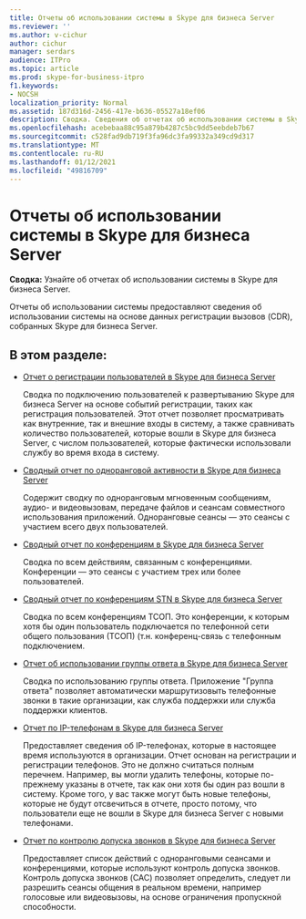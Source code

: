 ```yaml
---
title: Отчеты об использовании системы в Skype для бизнеса Server
ms.reviewer: ''
ms.author: v-cichur
author: cichur
manager: serdars
audience: ITPro
ms.topic: article
ms.prod: skype-for-business-itpro
f1.keywords:
- NOCSH
localization_priority: Normal
ms.assetid: 187d316d-2456-417e-b636-05527a18ef06
description: Сводка. Сведения об отчетах об использовании системы в Skype для бизнеса Server.
ms.openlocfilehash: acebebaa88c95a879b4287c5bc9dd5eebdeb7b67
ms.sourcegitcommit: c528fad9db719f3fa96dc3fa99332a349cd9d317
ms.translationtype: MT
ms.contentlocale: ru-RU
ms.lasthandoff: 01/12/2021
ms.locfileid: "49816709"
---
```

# <a name="system-usage-reports-in-skype-for-business-server"></a>Отчеты об использовании системы в Skype для бизнеса Server
 
**Сводка:** Узнайте об отчетах об использовании системы в Skype для бизнеса Server.
  
Отчеты об использовании системы предоставляют сведения об использовании системы на основе данных регистрации вызовов (CDR), собранных Skype для бизнеса Server.
  
## <a name="in-this-section"></a>В этом разделе:

- [Отчет о регистрации пользователей в Skype для бизнеса Server](user-registration-report.md)
    
    Сводка по подключению пользователей к развертыванию Skype для бизнеса Server на основе событий регистрации, таких как регистрация пользователей. Этот отчет позволяет просматривать как внутренние, так и внешние входы в систему, а также сравнивать количество пользователей, которые вошли в Skype для бизнеса Server, с числом пользователей, которые фактически использовали службу во время входа в систему.
    
- [Сводный отчет по одноранговой активности в Skype для бизнеса Server](peer-to-peer-activity-summary-report.md)
    
    Содержит сводку по одноранговым мгновенным сообщениям, аудио- и видеовызовам, передаче файлов и сеансам совместного использования приложений. Одноранговые сеансы — это сеансы с участием всего двух пользователей.
    
- [Сводный отчет по конференциям в Skype для бизнеса Server](conference-summary-report.md)
    
    Сводка по всем действиям, связанным с конференциями. Конференции — это сеансы с участием трех или более пользователей.
    
- [Сводный отчет по конференциям STN в Skype для бизнеса Server](pstn-conference-summary-report.md)
    
    Сводка по всем конференциям ТСОП. Это конференции, к которым хотя бы один пользователь подключается по телефонной сети общего пользования (ТСОП) (т.н. конференц-связь с телефонным подключением.
    
- [Отчет об использовании группы ответа в Skype для бизнеса Server](response-group-usage-report.md)
    
    Сводка по использованию группы ответа. Приложение "Группа ответа" позволяет автоматически маршрутизовыть телефонные звонки в такие организации, как служба поддержки или служба поддержки клиентов.
    
- [Отчет по IP-телефонам в Skype для бизнеса Server](ip-phone-inventory-report.md)
    
    Предоставляет сведения об IP-телефонах, которые в настоящее время используются в организации. Отчет основан на регистрации и регистрации телефонов. Это не должно считаться полным перечнем. Например, вы могли удалить телефоны, которые по-прежнему указаны в отчете, так как они хотя бы один раз вошли в систему. Кроме того, у вас также могут быть новые телефоны, которые не будут отсвечиться в отчете, просто потому, что пользователи еще не вошли в Skype для бизнеса Server с новыми телефонами.
    
- [Отчет по контролю допуска звонков в Skype для бизнеса Server](call-admission-control-report.md)
    
    Предоставляет список действий с одноранговыми сеансами и конференциями, которые используют контроль допуска звонков. Контроль допуска звонков (CAC) позволяет определить, следует ли разрешить сеансы общения в реальном времени, например голосовые или видеовызовы, на основе ограничения пропускной способности.
    

